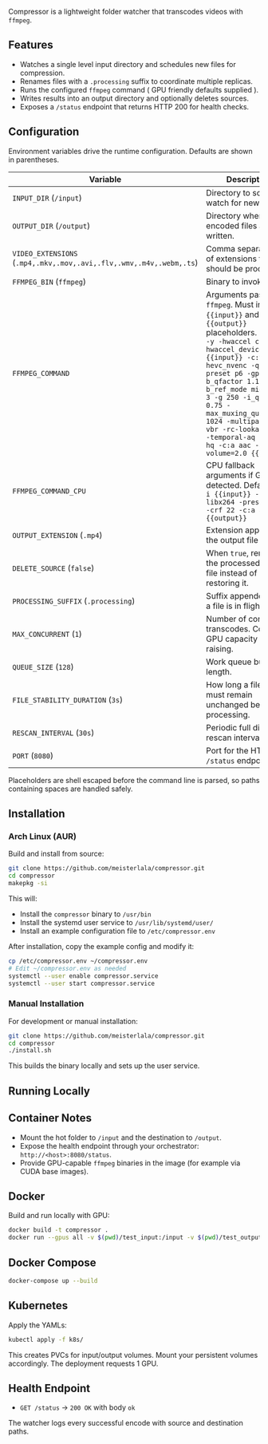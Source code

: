 Compressor is a lightweight folder watcher that transcodes videos with `ffmpeg`.

## Features

- Watches a single level input directory and schedules new files for compression.
- Renames files with a `.processing` suffix to coordinate multiple replicas.
- Runs the configured `ffmpeg` command ( GPU friendly defaults supplied ).
- Writes results into an output directory and optionally deletes sources.
- Exposes a `/status` endpoint that returns HTTP 200 for health checks.

## Configuration

Environment variables drive the runtime configuration. Defaults are shown in parentheses.

| Variable                                                            | Description                                                                                                                                                                                                                                                                                                                                                                           |
| ------------------------------------------------------------------- | ------------------------------------------------------------------------------------------------------------------------------------------------------------------------------------------------------------------------------------------------------------------------------------------------------------------------------------------------------------------------------------- |
| `INPUT_DIR` (`/input`)                                              | Directory to scan and watch for new videos.                                                                                                                                                                                                                                                                                                                                           |
| `OUTPUT_DIR` (`/output`)                                            | Directory where encoded files are written.                                                                                                                                                                                                                                                                                                                                            |
| `VIDEO_EXTENSIONS` (`.mp4,.mkv,.mov,.avi,.flv,.wmv,.m4v,.webm,.ts`) | Comma separated list of extensions that should be processed.                                                                                                                                                                                                                                                                                                                          |
| `FFMPEG_BIN` (`ffmpeg`)                                             | Binary to invoke.                                                                                                                                                                                                                                                                                                                                                                     |
| `FFMPEG_COMMAND`                                                    | Arguments passed to `ffmpeg`. Must include `{{input}}` and `{{output}}` placeholders. Default: `-y -hwaccel cuda -hwaccel_device 0 -i {{input}} -c:v hevc_nvenc -qp 25 -preset p6 -gpu 0 -b_qfactor 1.1 -b_ref_mode middle -bf 3 -g 250 -i_qfactor 0.75 -max_muxing_queue_size 1024 -multipass 1 -rc vbr -rc-lookahead 20 -temporal-aq 1 -tune hq -c:a aac -af volume=2.0 {{output}}` |
| `FFMPEG_COMMAND_CPU`                                                | CPU fallback arguments if GPU not detected. Default: `-y -i {{input}} -c:v libx264 -preset slow -crf 22 -c:a aac {{output}}`                                                                                                                                                                                                                                                          |
| `OUTPUT_EXTENSION` (`.mp4`)                                         | Extension applied to the output file name.                                                                                                                                                                                                                                                                                                                                            |
| `DELETE_SOURCE` (`false`)                                           | When `true`, removes the processed input file instead of restoring it.                                                                                                                                                                                                                                                                                                                |
| `PROCESSING_SUFFIX` (`.processing`)                                 | Suffix appended while a file is in flight.                                                                                                                                                                                                                                                                                                                                            |
| `MAX_CONCURRENT` (`1`)                                              | Number of concurrent transcodes. Consider GPU capacity when raising.                                                                                                                                                                                                                                                                                                                  |
| `QUEUE_SIZE` (`128`)                                                | Work queue buffer length.                                                                                                                                                                                                                                                                                                                                                             |
| `FILE_STABILITY_DURATION` (`3s`)                                    | How long a file size must remain unchanged before processing.                                                                                                                                                                                                                                                                                                                         |
| `RESCAN_INTERVAL` (`30s`)                                           | Periodic full directory rescan interval.                                                                                                                                                                                                                                                                                                                                              |
| `PORT` (`8080`)                                                     | Port for the HTTP `/status` endpoint.                                                                                                                                                                                                                                                                                                                                                 |

Placeholders are shell escaped before the command line is parsed, so paths containing spaces are handled safely.

## Installation

### Arch Linux (AUR)

Build and install from source:

```bash
git clone https://github.com/meisterlala/compressor.git
cd compressor
makepkg -si
```

This will:

- Install the `compressor` binary to `/usr/bin`
- Install the systemd user service to `/usr/lib/systemd/user/`
- Install an example configuration file to `/etc/compressor.env`

After installation, copy the example config and modify it:

```bash
cp /etc/compressor.env ~/compressor.env
# Edit ~/compressor.env as needed
systemctl --user enable compressor.service
systemctl --user start compressor.service
```

### Manual Installation

For development or manual installation:

```bash
git clone https://github.com/meisterlala/compressor.git
cd compressor
./install.sh
```

This builds the binary locally and sets up the user service.

## Running Locally

## Container Notes

- Mount the hot folder to `/input` and the destination to `/output`.
- Expose the health endpoint through your orchestrator: `http://<host>:8080/status`.
- Provide GPU-capable `ffmpeg` binaries in the image (for example via CUDA base images).

## Docker

Build and run locally with GPU:

```bash
docker build -t compressor .
docker run --gpus all -v $(pwd)/test_input:/input -v $(pwd)/test_output:/output -p 8080:8080 compressor
```

## Docker Compose

```bash
docker-compose up --build
```

## Kubernetes

Apply the YAMLs:

```bash
kubectl apply -f k8s/
```

This creates PVCs for input/output volumes. Mount your persistent volumes accordingly. The deployment requests 1 GPU.

## Health Endpoint

- `GET /status` → `200 OK` with body `ok`

The watcher logs every successful encode with source and destination paths.
